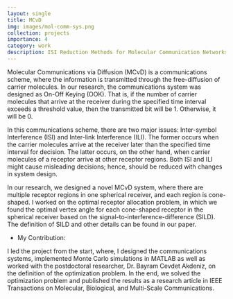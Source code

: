 ```yaml
---
layout: single
title: MCvD
img: images/mol-comm-sys.png
collection: projects
importance: 4
category: work
description: ISI Reduction Methods for Molecular Communication Networks
---
```


<!-- excerpt: "<img src='/images/mol-comm-sys.png'><br/>Spatial Receptor Allocation for a Multiple Access Hub"
 -->

Molecular Communications via Diffusion (MCvD) is a communications scheme, where the information is transmitted through the free-diffusion of carrier molecules. In our research, the communications system was designed as On-Off Keying (OOK). That is, if the number of carrier molecules that arrive at the receiver during the specified time interval exceeds a threshold value, then the transmitted bit will be 1. Otherwise, it will be 0.

In this communications scheme, there are two major issues: Inter-symbol Interference (ISI) and Inter-link Interference (ILI). The former occurs when the carrier molecules arrive at the receiver later than the specified time interval for decision. The latter occurs, on the other hand, when carrier molecules of a receptor arrive at other receptor regions. Both ISI and ILI might cause misleading decisions; hence, should be reduced with changes in system design.

In our research, we designed a novel MCvD system, where there are multiple receptor regions in one spherical receiver, and each region is cone-shaped. I worked on the optimal receptor allocation problem, in which we found the optimal vertex angle for each cone-shaped receptor in the spherical receiver based on the signal-to-interference-difference (SILD). The definition of SILD and other details can be found in our paper.
* My Contribution: 

I led the project from the start, where, I designed the communications systems, implemented Monte Carlo simulations in MATLAB as well as worked with the postdoctoral researcher, Dr. Bayram Cevdet Akdeniz, on the definition of the optimization problem. In the end, we solved the optimization problem and published the results as a research article in IEEE Transactions on Molecular, Biological, and Multi-Scale Communications. 
